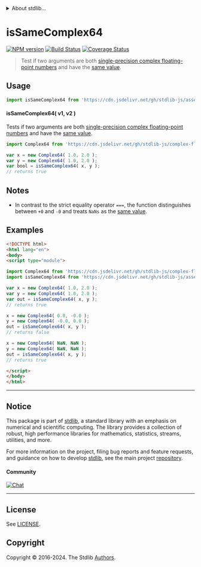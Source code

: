 <!--

@license Apache-2.0

Copyright (c) 2024 The Stdlib Authors.

Licensed under the Apache License, Version 2.0 (the "License");
you may not use this file except in compliance with the License.
You may obtain a copy of the License at

   http://www.apache.org/licenses/LICENSE-2.0

Unless required by applicable law or agreed to in writing, software
distributed under the License is distributed on an "AS IS" BASIS,
WITHOUT WARRANTIES OR CONDITIONS OF ANY KIND, either express or implied.
See the License for the specific language governing permissions and
limitations under the License.

-->


<details>
  <summary>
    About stdlib...
  </summary>
  <p>We believe in a future in which the web is a preferred environment for numerical computation. To help realize this future, we've built stdlib. stdlib is a standard library, with an emphasis on numerical and scientific computation, written in JavaScript (and C) for execution in browsers and in Node.js.</p>
  <p>The library is fully decomposable, being architected in such a way that you can swap out and mix and match APIs and functionality to cater to your exact preferences and use cases.</p>
  <p>When you use stdlib, you can be absolutely certain that you are using the most thorough, rigorous, well-written, studied, documented, tested, measured, and high-quality code out there.</p>
  <p>To join us in bringing numerical computing to the web, get started by checking us out on <a href="https://github.com/stdlib-js/stdlib">GitHub</a>, and please consider <a href="https://opencollective.com/stdlib">financially supporting stdlib</a>. We greatly appreciate your continued support!</p>
</details>

# isSameComplex64

[![NPM version][npm-image]][npm-url] [![Build Status][test-image]][test-url] [![Coverage Status][coverage-image]][coverage-url] <!-- [![dependencies][dependencies-image]][dependencies-url] -->

> Test if two arguments are both [single-precision complex floating-point numbers][@stdlib/complex/float32] and have the [same value][@stdlib/assert/is-same-value].



<section class="usage">

## Usage

```javascript
import isSameComplex64 from 'https://cdn.jsdelivr.net/gh/stdlib-js/assert-is-same-complex64@esm/index.mjs';
```

#### isSameComplex64( v1, v2 )

Tests if two arguments are both [single-precision complex floating-point numbers][@stdlib/complex/float32] and have the [same value][@stdlib/assert/is-same-value].

```javascript
import Complex64 from 'https://cdn.jsdelivr.net/gh/stdlib-js/complex-float32@esm/index.mjs';

var x = new Complex64( 1.0, 2.0 );
var y = new Complex64( 1.0, 2.0 );
var bool = isSameComplex64( x, y );
// returns true
```

</section>

<!-- /.usage -->

<section class="notes">

## Notes

-   In contrast to the strict equality operator `===`, the function distinguishes between `+0` and `-0` and treats `NaNs` as the [same value][@stdlib/assert/is-same-value].

</section>

<!-- /.notes -->

<section class="examples">

## Examples

<!-- eslint no-undef: "error" -->

```html
<!DOCTYPE html>
<html lang="en">
<body>
<script type="module">

import Complex64 from 'https://cdn.jsdelivr.net/gh/stdlib-js/complex-float32@esm/index.mjs';
import isSameComplex64 from 'https://cdn.jsdelivr.net/gh/stdlib-js/assert-is-same-complex64@esm/index.mjs';

var x = new Complex64( 1.0, 2.0 );
var y = new Complex64( 1.0, 2.0 );
var out = isSameComplex64( x, y );
// returns true

x = new Complex64( 0.0, -0.0 );
y = new Complex64( -0.0, 0.0 );
out = isSameComplex64( x, y );
// returns false

x = new Complex64( NaN, NaN );
y = new Complex64( NaN, NaN );
out = isSameComplex64( x, y );
// returns true

</script>
</body>
</html>
```

</section>

<!-- /.examples -->

<!-- Section for related `stdlib` packages. Do not manually edit this section, as it is automatically populated. -->

<section class="related">

</section>

<!-- /.related -->

<!-- Section for all links. Make sure to keep an empty line after the `section` element and another before the `/section` close. -->


<section class="main-repo" >

* * *

## Notice

This package is part of [stdlib][stdlib], a standard library with an emphasis on numerical and scientific computing. The library provides a collection of robust, high performance libraries for mathematics, statistics, streams, utilities, and more.

For more information on the project, filing bug reports and feature requests, and guidance on how to develop [stdlib][stdlib], see the main project [repository][stdlib].

#### Community

[![Chat][chat-image]][chat-url]

---

## License

See [LICENSE][stdlib-license].


## Copyright

Copyright &copy; 2016-2024. The Stdlib [Authors][stdlib-authors].

</section>

<!-- /.stdlib -->

<!-- Section for all links. Make sure to keep an empty line after the `section` element and another before the `/section` close. -->

<section class="links">

[npm-image]: http://img.shields.io/npm/v/@stdlib/assert-is-same-complex64.svg
[npm-url]: https://npmjs.org/package/@stdlib/assert-is-same-complex64

[test-image]: https://github.com/stdlib-js/assert-is-same-complex64/actions/workflows/test.yml/badge.svg?branch=main
[test-url]: https://github.com/stdlib-js/assert-is-same-complex64/actions/workflows/test.yml?query=branch:main

[coverage-image]: https://img.shields.io/codecov/c/github/stdlib-js/assert-is-same-complex64/main.svg
[coverage-url]: https://codecov.io/github/stdlib-js/assert-is-same-complex64?branch=main

<!--

[dependencies-image]: https://img.shields.io/david/stdlib-js/assert-is-same-complex64.svg
[dependencies-url]: https://david-dm.org/stdlib-js/assert-is-same-complex64/main

-->

[chat-image]: https://img.shields.io/gitter/room/stdlib-js/stdlib.svg
[chat-url]: https://app.gitter.im/#/room/#stdlib-js_stdlib:gitter.im

[stdlib]: https://github.com/stdlib-js/stdlib

[stdlib-authors]: https://github.com/stdlib-js/stdlib/graphs/contributors

[umd]: https://github.com/umdjs/umd
[es-module]: https://developer.mozilla.org/en-US/docs/Web/JavaScript/Guide/Modules

[deno-url]: https://github.com/stdlib-js/assert-is-same-complex64/tree/deno
[umd-url]: https://github.com/stdlib-js/assert-is-same-complex64/tree/umd
[esm-url]: https://github.com/stdlib-js/assert-is-same-complex64/tree/esm
[branches-url]: https://github.com/stdlib-js/assert-is-same-complex64/blob/main/branches.md

[stdlib-license]: https://raw.githubusercontent.com/stdlib-js/assert-is-same-complex64/main/LICENSE

[@stdlib/complex/float32]: https://github.com/stdlib-js/complex-float32/tree/esm

[@stdlib/assert/is-same-value]: https://github.com/stdlib-js/assert-is-same-value/tree/esm

</section>

<!-- /.links -->
